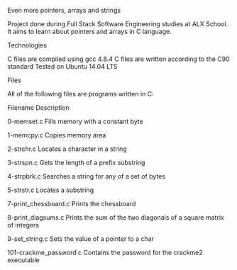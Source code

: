 Even more pointers, arrays and strings

Project done during Full Stack Software Engineering studies at ALX School. It aims to learn about pointers and arrays in C language.


Technologies

C files are compiled using gcc 4.8.4
C files are written according to the C90 standard
Tested on Ubuntu 14.04 LTS


Files

All of the following files are programs written in C:

Filename	Description

0-memset.c	Fills memory with a constant byte

1-memcpy.c	Copies memory area

2-strchr.c	Locates a character in a string

3-strspn.c	Gets the length of a prefix substring

4-strpbrk.c	Searches a string for any of a set of bytes

5-strstr.c	Locates a substring

7-print_chessboard.c	Prints the chessboard

8-print_diagsums.c	Prints the sum of the two diagonals of a square matrix of integers

9-set_string.c	Sets the value of a pointer to a char

101-crackme_password.c	Contains the password for the crackme2 executable

